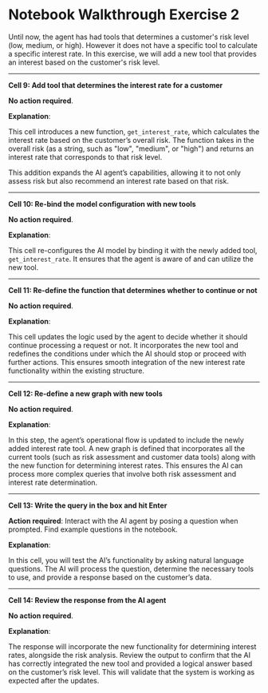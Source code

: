 # Notebook Walkthrough Exercise 2

Until now, the agent has had tools that determines a customer's risk level (low, medium, or high). However it does not have a specific tool to calculate a specific interest rate. In this exercise, we will add a new tool that provides an interest based on the customer's risk level. 

-----

**Cell 9: Add tool that determines the interest rate for a customer**

**No action required**.

**Explanation**: <br>

This cell introduces a new function, `get_interest_rate`, which calculates the interest rate based on the customer’s overall risk. The function takes in the overall risk (as a string, such as "low", "medium", or "high") and returns an interest rate that corresponds to that risk level.

This addition expands the AI agent’s capabilities, allowing it to not only assess risk but also recommend an interest rate based on that risk.

-----

**Cell 10: Re-bind the model configuration with new tools**

**No action required**.

**Explanation**: <br>

This cell re-configures the AI model by binding it with the newly added tool, `get_interest_rate`. It ensures that the agent is aware of and can utilize the new tool.

-----

**Cell 11: Re-define the function that determines whether to continue or not**

**No action required**.

**Explanation**: <br>

This cell updates the logic used by the agent to decide whether it should continue processing a request or not. It incorporates the new tool and redefines the conditions under which the AI should stop or proceed with further actions. This ensures smooth integration of the new interest rate functionality within the existing structure.

-----

**Cell 12: Re-define a new graph with new tools**

**No action required**.

**Explanation**: <br>

In this step, the agent’s operational flow is updated to include the newly added interest rate tool. A new graph is defined that incorporates all the current tools (such as risk assessment and customer data tools) along with the new function for determining interest rates. This ensures the AI can process more complex queries that involve both risk assessment and interest rate determination. 

-----

**Cell 13: Write the query in the box and hit Enter**

**Action required**: Interact with the AI agent by posing a question when prompted. Find example questions in the notebook.

**Explanation**: <br>

 In this cell, you will test the AI’s functionality by asking natural language questions. The AI will process the question, determine the necessary tools to use, and provide a response based on the customer’s data.

-----

**Cell 14: Review the response from the AI agent**

**No action required**.

**Explanation**: <br>

The response will incorporate the new functionality for determining interest rates, alongside the risk analysis. Review the output to confirm that the AI has correctly integrated the new tool and provided a logical answer based on the customer’s risk level. This will validate that the system is working as expected after the updates.